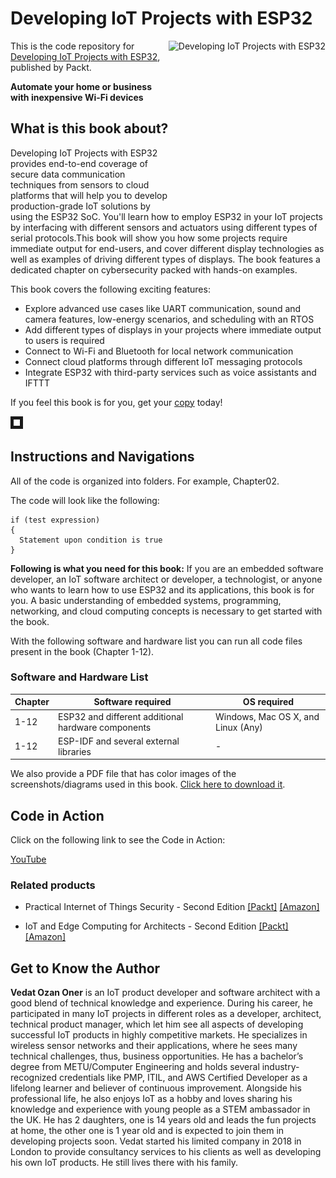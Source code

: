 # Developing IoT Projects with ESP32

<a href="https://www.packtpub.com/product/developing-iot-projects-with-esp32/9781838641160?utm_source=github&utm_medium=repository&utm_campaign=9781838641160"><img src="https://static.packt-cdn.com/products/9781838641160/cover/smaller" alt="Developing IoT Projects with ESP32" height="256px" align="right"></a>

This is the code repository for [Developing IoT Projects with ESP32](https://www.packtpub.com/product/developing-iot-projects-with-esp32/9781838641160?utm_source=github&utm_medium=repository&utm_campaign=9781838641160), published by Packt.

**Automate your home or business with inexpensive Wi-Fi devices**

## What is this book about?
Developing IoT Projects with ESP32 provides end-to-end coverage of secure data communication techniques from sensors to cloud platforms that will help you to develop production-grade IoT solutions by using the ESP32 SoC. You'll learn how to employ ESP32 in your IoT projects by interfacing with different sensors and actuators using different types of serial protocols.This book will show you how some projects require immediate output for end-users, and cover different display technologies as well as examples of driving different types of displays. The book features a dedicated chapter on cybersecurity packed with hands-on examples. 

This book covers the following exciting features: 
* Explore advanced use cases like UART communication, sound and camera features, low-energy scenarios, and scheduling with an RTOS
* Add different types of displays in your projects where immediate output to users is required
* Connect to Wi-Fi and Bluetooth for local network communication
* Connect cloud platforms through different IoT messaging protocols
* Integrate ESP32 with third-party services such as voice assistants and IFTTT

If you feel this book is for you, get your [copy](https://www.amazon.com/dp/1838641165) today!

<a href="https://www.packtpub.com/?utm_source=github&utm_medium=banner&utm_campaign=GitHubBanner"><img src="https://raw.githubusercontent.com/PacktPublishing/GitHub/master/GitHub.png" alt="https://www.packtpub.com/" border="5" /></a>

## Instructions and Navigations
All of the code is organized into folders. For example, Chapter02.

The code will look like the following:
```
if (test expression)
{
  Statement upon condition is true
}
```

**Following is what you need for this book:**
If you are an embedded software developer, an IoT software architect or developer, a technologist, or anyone who wants to learn how to use ESP32 and its applications, this book is for you. A basic understanding of embedded systems, programming, networking, and cloud computing concepts is necessary to get started with the book.

With the following software and hardware list you can run all code files present in the book (Chapter 1-12).

### Software and Hardware List

| Chapter  | Software required                   | OS required                        |
| -------- | ------------------------------------| -----------------------------------|
| 1-12        | ESP32 and different additional hardware components | Windows, Mac OS X, and Linux (Any) |
| 1-12        | ESP-IDF and several external libraries            | - |

We also provide a PDF file that has color images of the screenshots/diagrams used in this book. [Click here to download it](http://www.packtpub.com/sites/default/files/downloads/9781838641160_ColorImages.pdf).

## Code in Action

Click on the following link to see the Code in Action:

[YouTube](https://www.youtube.com/playlist?list=PLeLcvrwLe187iw968S35Xf2P2NxsqEqBo)

### Related products 
* Practical Internet of Things Security - Second Edition [[Packt]](https://www.packtpub.com/product/practical-internet-of-things-security-second-edition/9781788625821?utm_source=github&utm_medium=repository&utm_campaign=9781788625821) [[Amazon]](https://www.amazon.com/dp/178862582X)

* IoT and Edge Computing for Architects - Second Edition [[Packt]](https://www.packtpub.com/product/iot-and-edge-computing-for-architects-second-edition/9781839214806?utm_source=github&utm_medium=repository&utm_campaign=9781839214806) [[Amazon]](https://www.amazon.com/dp/1839214805)

## Get to Know the Author
**Vedat Ozan Oner** is an IoT product developer and software architect with a good blend of technical knowledge and experience. During his career, he participated in many IoT projects in different roles as a developer, architect, technical product manager, which let him see all aspects of developing successful IoT products in highly competitive markets. He specializes in wireless sensor networks and their applications, where he sees many technical challenges, thus, business opportunities. He has a bachelor’s degree from METU/Computer Engineering and holds several industry-recognized credentials like PMP, ITIL, and AWS Certified Developer as a lifelong learner and believer of continuous improvement.
Alongside his professional life, he also enjoys IoT as a hobby and loves sharing his knowledge and experience with young people as a STEM ambassador in the UK. He has 2 daughters, one is 14 years old and leads the fun projects at home, the other one is 1 year old and is expected to join them in developing projects soon.
Vedat started his limited company in 2018 in London to provide consultancy services to his clients as well as developing his own IoT products. He still lives there with his family.

